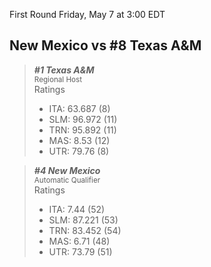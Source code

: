 First Round
Friday, May 7 at 3:00 EDT
## New Mexico vs #8 Texas A&M

> ***#1 Texas A&M***  
> <sub>Regional Host</sub>  
> Ratings  
> - ITA: 63.687 (8)  
> - SLM: 96.972 (11)  
> - TRN: 95.892 (11)  
> - MAS: 8.53 (12)  
> - UTR: 79.76 (8)  

> ***#4 New Mexico***  
> <sub>Automatic Qualifier</sub>  
> Ratings  
> - ITA: 7.44 (52)  
> - SLM: 87.221 (53)  
> - TRN: 83.452 (54)  
> - MAS: 6.71 (48)  
> - UTR: 73.79 (51)  